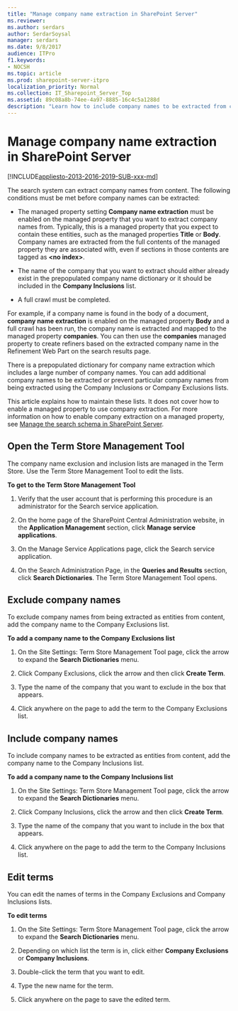 ```yaml
---
title: "Manage company name extraction in SharePoint Server"
ms.reviewer: 
ms.author: serdars
author: SerdarSoysal
manager: serdars
ms.date: 9/8/2017
audience: ITPro
f1.keywords:
- NOCSH
ms.topic: article
ms.prod: sharepoint-server-itpro
localization_priority: Normal
ms.collection: IT_Sharepoint_Server_Top
ms.assetid: 89c08a8b-74ee-4a97-8885-16c4c5a1288d
description: "Learn how to include company names to be extracted from content for classic search results, or how to exclude company names from being extracted."
---
```


# Manage company name extraction in SharePoint Server

[!INCLUDE[appliesto-2013-2016-2019-SUB-xxx-md](../includes/appliesto-2013-2016-2019-SUB-xxx-md.md)]
  
The search system can extract company names from content. The following conditions must be met before company names can be extracted: 
  
- The managed property setting **Company name extraction** must be enabled on the managed property that you want to extract company names from. Typically, this is a managed property that you expect to contain these entities, such as the managed properties **Title** or **Body**. Company names are extracted from the full contents of the managed property they are associated with, even if sections in those contents are tagged as **\<no index\>**. 
    
- The name of the company that you want to extract should either already exist in the prepopulated company name dictionary or it should be included in the **Company Inclusions** list. 
    
- A full crawl must be completed. 
    
For example, if a company name is found in the body of a document, **company name extraction** is enabled on the managed property **Body** and a full crawl has been run, the company name is extracted and mapped to the managed property **companies**. You can then use the **companies** managed property to create refiners based on the extracted company name in the Refinement Web Part on the search results page. 
  
There is a prepopulated dictionary for company name extraction which includes a large number of company names. You can add additional company names to be extracted or prevent particular company names from being extracted using the Company Inclusions or Company Exclusions lists. 
  
This article explains how to maintain these lists. It does not cover how to enable a managed property to use company extraction. For more information on how to enable company extraction on a managed property, see [Manage the search schema in SharePoint Server](manage-the-search-schema.md). 
  
  
    
## Open the Term Store Management Tool
<a name="CE_Open_TS"> </a>

The company name exclusion and inclusion lists are managed in the Term Store. Use the Term Store Management Tool to edit the lists.
  
 **To get to the Term Store Management Tool**
  
1. Verify that the user account that is performing this procedure is an administrator for the Search service application. 
    
2. On the home page of the SharePoint Central Administration website, in the **Application Management** section, click **Manage service applications**.
    
3. On the Manage Service Applications page, click the Search service application.
    
4. On the Search Administration Page, in the **Queries and Results** section, click **Search Dictionaries**. The Term Store Management Tool opens.
    
## Exclude company names
<a name="CE_Exclude"> </a>

To exclude company names from being extracted as entities from content, add the company name to the Company Exclusions list.
  
 **To add a company name to the Company Exclusions list**
  
1. On the Site Settings: Term Store Management Tool page, click the arrow to expand the **Search Dictionaries** menu. 
    
2. Click Company Exclusions, click the arrow and then click **Create Term**. 
    
3. Type the name of the company that you want to exclude in the box that appears. 
    
4. Click anywhere on the page to add the term to the Company Exclusions list.
    
## Include company names
<a name="CE_Include"> </a>

To include company names to be extracted as entities from content, add the company name to the Company Inclusions list.
  
 **To add a company name to the Company Inclusions list**
  
1. On the Site Settings: Term Store Management Tool page, click the arrow to expand the **Search Dictionaries** menu. 
    
2. Click Company Inclusions, click the arrow and then click **Create Term**. 
    
3. Type the name of the company that you want to include in the box that appears. 
    
4. Click anywhere on the page to add the term to the Company Inclusions list.
    
## Edit terms
<a name="CE_Edit"> </a>

You can edit the names of terms in the Company Exclusions and Company Inclusions lists. 
  
 **To edit terms**
  
1. On the Site Settings: Term Store Management Tool page, click the arrow to expand the **Search Dictionaries** menu. 
    
2. Depending on which list the term is in, click either **Company Exclusions** or **Company Inclusions**.
    
3. Double-click the term that you want to edit. 
    
4. Type the new name for the term. 
    
5. Click anywhere on the page to save the edited term.
    

